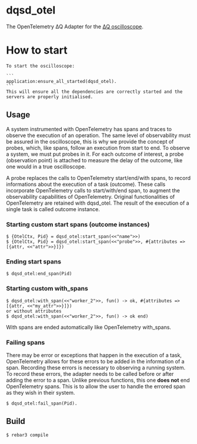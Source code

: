 dqsd_otel
=====
The OpenTelemetry ΔQ Adapter for the [ΔQ oscilloscope](https://github.com/fnieri/DeltaQOscilloscope).

# How to start

    To start the oscilloscope:
    
    ```
    application:ensure_all_started(dqsd_otel).
    ```
    This will ensure all the dependencies are correctly started and the servers are properly initialised.

## Usage
A system instrumented with OpenTelemetry has spans and traces to observe the execution of an operation. The same level of observability must be assured in the oscilloscope, this is why we provide the concept of probes, which, like spans, follow an execution from start to end.
To observe a system, we must put probes in it. For each outcome of interest, a probe (observation point) is attached to measure the delay of the outcome, like one would in
a true oscilloscope.

A probe replaces the calls to OpenTelemetry start/end/with spans, to record informations about the execution of a task (outcome). These calls incorporate OpenTelemetry calls to start/with/end span, to augment the observability capabilities of OpenTelemetry.
Original functionalities of OpenTelemetry are retained with dqsd_otel. The result of the execution of a single task is called outcome instance.

### Starting custom start spans (outcome instances)

    $ {OtelCtx, Pid} = dqsd_otel:start_span(<<"name">>)
    $ {OtelCtx, Pid} = dqsd_otel:start_span(<<"probe">>, #{attributes =>[{attr, <<"attr">>}]})

### Ending start spans 
    $ dqsd_otel:end_span(Pid)
    
### Starting custom with_spans 
    $ dqsd_otel:with_span(<<"worker_2">>, fun() -> ok, #{attributes => [{attr, <<"my_attr">>}]})
    or without attributes
    $ dqsd_otel:with_span(<<"worker_2">>, fun() -> ok end)

With spans are ended automatically like OpenTelemetry with_spans.

### Failing spans
There may be error or exceptions that happen in the execution of a task, OpenTelemetry allows for these errors to be added in the information of a span. Recording these errors is necessary to observing a running system. To record these errors, the adapter needs to be called before or after adding the error to a span. 
Unlike previous functions, this one **does not** end OpenTelemetry spans. This is to allow the user to handle the errored span as they wish in their system.   

    $ dqsd_otel:fail_span(Pid).

Build
-----
    $ rebar3 compile
